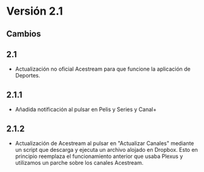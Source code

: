 # Versión 2.1

## Cambios
## 2.1
- Actualización no oficial Acestream para que funcione la aplicación de Deportes.
## 2.1.1
- Añadida notificación al pulsar en Pelis y Series y Canal+
## 2.1.2
- Actualización de Acestream al pulsar en "Actualizar Canales" mediante un script que descarga y ejecuta un archivo alojado en Dropbox. Esto en principio reemplaza el funcionamiento anterior que usaba Plexus y utilizamos un parche sobre los canales Acestream.
